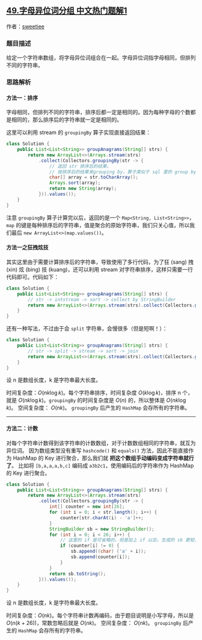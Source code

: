 ## [49.字母异位词分组 中文热门题解1](https://leetcode.cn/problems/group-anagrams/solutions/100000/kan-wo-yi-ju-hua-ac-zi-mu-yi-wei-ci-fen-yrnis)

作者：[sweetiee](https://leetcode.cn/u/sweetiee)

### 题目描述
给定一个字符串数组，将字母异位词组合在一起。字母异位词指字母相同，但排列不同的字符串。


### 思路解析

#### 方法一：排序

字母相同，但排列不同的字符串，排序后都一定是相同的。因为每种字母的个数都是相同的，那么排序后的字符串就一定是相同的。

这里可以利用 stream 的 `groupingBy` 算子实现直接返回结果：

```Java []
class Solution {
    public List<List<String>> groupAnagrams(String[] strs) {
        return new ArrayList<>(Arrays.stream(strs)
            .collect(Collectors.groupingBy(str -> {
                // 返回 str 排序后的结果。
                // 按排序后的结果来grouping by，算子类似于 sql 里的 group by。
                char[] array = str.toCharArray();
                Arrays.sort(array);
                return new String(array);
            })).values());
    }
}
``` 

注意 `groupingBy` 算子计算完以后，返回的是一个 `Map<String, List<String>>`，`map` 的键是每种排序后的字符串，值是聚合的原始字符串，我们只关心值，所以我们最后 `new ArrayList<>(map.values())`。

#### 方法一之狂拽炫技

其实这里由于需要计算排序后的字符串，导致使用了多行代码，为了狂 (sang) 拽 (xin) 炫 (bing) 技 (kuang)，还可以利用 stream 对字符串排序，这样只需要一行代码即可。代码如下：

```Java []
class Solution {
    public List<List<String>> groupAnagrams(String[] strs) {
        // str -> intstream -> sort -> collect by StringBuilder
        return new ArrayList<>(Arrays.stream(strs).collect(Collectors.groupingBy(str -> str.chars().sorted().collect(StringBuilder::new, StringBuilder::appendCodePoint, StringBuilder::append).toString())).values());
    }
}
```

还有一种写法，不过由于会 `split` 字符串，会慢很多（但是短啊！）：
```Java []
class Solution {
    public List<List<String>> groupAnagrams(String[] strs) {
        // str -> split -> stream -> sort -> join
        return new ArrayList<>(Arrays.stream(strs).collect(Collectors.groupingBy(str -> Stream.of(str.split("")).sorted().collect(Collectors.joining()))).values());
    }
}
```

设 n 是数组长度，k 是字符串最大长度。

时间复杂度：$O(nk\log k)$。每个字符串排序，时间复杂度 $O(k\log k)$，排序 n 个，就是 $O(nk\log k)$。`groupingBy` 的时间复杂度是 $O(n)$ 的，所以整体是 $O(nk\log k)$。
空间复杂度： $O(nk)$。 `groupingBy` 后产生的 `HashMap` 会存所有的字符串。
 
---

####  方法二：计数

对每个字符串计数得到该字符串的计数数组，对于计数数组相同的字符串，就互为异位词。
因为数组类型没有重写 `hashcode()` 和 `equals()` 方法，因此不能直接作为 HashMap 的 Key 进行聚合，那么我们就 **把这个数组手动编码变成字符串就行了**。
比如将 `[b,a,a,a,b,c]` 编码成 `a3b2c1`，使用编码后的字符串作为 HashMap 的 Key 进行聚合。

```Java []
class Solution {
    public List<List<String>> groupAnagrams(String[] strs) {
        return new ArrayList<>(Arrays.stream(strs)
            .collect(Collectors.groupingBy(str -> {
                int[] counter = new int[26];
                for (int i = 0; i < str.length(); i++) {
                    counter[str.charAt(i) - 'a']++;
                }
                StringBuilder sb = new StringBuilder();
                for (int i = 0; i < 26; i++) {
                    // 这里的 if 是可省略的，但是加上 if 以后，生成的 sb 更短，后续 groupingBy 会更快。
                    if (counter[i] != 0) {
                        sb.append((char) ('a' + i));
                        sb.append(counter[i]);
                    }
                }
                return sb.toString();
            })).values());
    }
}
```


设 n 是数组长度，k 是字符串最大长度。

时间复杂度：$O(nk)$。每个字符串计数再编码，由于题目说明是小写字母，所以是 $O(n(k + 26))$，常数忽略后就是 $O(nk)$。
空间复杂度： $O(nk)$。 `groupingBy` 后产生的 `HashMap` 会存所有的字符串。


